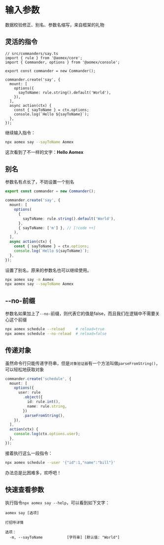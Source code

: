 # 输入参数

数据校验修正、别名、参数名缩写，来自框架的礼物

## 灵活的指令

```typescript{10-12}
// src/commanders/say.ts
import { rule } from '@aomex/core';
import { Commander, options } from '@aomex/console';

export const commander = new Commander();

commander.create('say', {
  mount: [
    options({
      sayToName: rule.string().default('World'),
    }),
  ],
  async action(ctx) {
    const { sayToName } = ctx.options;
    console.log(`Hello ${sayToName}`);
  },
});
```

继续输入指令：

```bash
npx aomex say --sayToName Aomex
```

这次看到了不一样的文字：**Hello Aomex**

## 别名

参数名有点长了，不妨设置一个别名

```typescript
export const commander = new Commander();

commander.create('say', {
  mount: [
    options(
      {
        sayToName: rule.string().default('World'),
      },
      { sayToName: ['m'] }, // [!code ++]
    ),
  ],
  async action(ctx) {
    const { sayToName } = ctx.options;
    console.log(`Hello ${sayToName}`);
  },
});
```

设置了别名，原来的参数名也可以继续使用。

```bash
npx aomex say -m Aomex
npx aomex say --sayToName Aomex
```

## --no-前缀

参数名如果加上了`--no-`前缀，则代表它的值是false，而且我们在逻辑中不需要关心这个前缀

```bash
npx aomex schedule --reload     # reload=true
npx aomex schedule --no-reload  # reload=false
```

## 传递对象

虽然命令行只能传递字符串，但是`对象验证器`有一个方法叫做`parseFromString()`，可以轻松地获取对象

```typescript
commander.create('schedule', {
  mount: [
    options({
      user: rule
        .object({
          id: rule.int(),
          name: rule.string,
        })
        .parseFromString(),
    }),
  ],
  action(ctx) {
    console.log(ctx.options.user);
  },
});
```

接着执行这么一段指令：

```bash
npx aomex schedule --user '{"id":1,"name":"bill"}'
```

办法总是比困难多，欢呼吧！

## 快速查看参数

执行指令`npx aomex say --help`，可以看到如下文字：

```
aomex say [选项]

打招呼详情

选项：
  -m, --sayToName           [字符串] [默认值: "World"]
```
